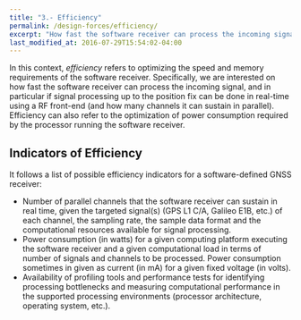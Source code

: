 ```yaml
---
title: "3.- Efficiency"
permalink: /design-forces/efficiency/
excerpt: "How fast the software receiver can process the incoming signal, and in particular how many channels it can sustain in parallel."
last_modified_at: 2016-07-29T15:54:02-04:00
---
```


In this context, _efficiency_ refers to optimizing the speed and memory requirements of the software receiver. Specifically, we are interested on how fast the software receiver can process the incoming signal, and in particular if signal processing up to the position fix can be done in real-time using a RF front-end (and how many channels it can sustain in parallel). Efficiency can also refer to the optimization of power consumption required by the processor running the software receiver.


## Indicators of Efficiency

It follows a list of possible efficiency indicators for a software-defined GNSS receiver:

* Number  of  parallel  channels  that  the  software  receiver  can  sustain  in  real time, given the targeted signal(s) (GPS L1 C/A, Galileo E1B, etc.) of each channel, the sampling rate, the sample data format and the computational resources available for signal processing.
* Power consumption (in watts) for a given computing platform executing the software receiver and a given computational load in terms of number of signals and channels to be processed. Power consumption sometimes in given as current (in mA) for a given fixed voltage (in volts).
* Availability of profiling tools and performance tests for identifying processing bottlenecks and measuring computational performance in the supported processing environments (processor architecture, operating system, etc.).
